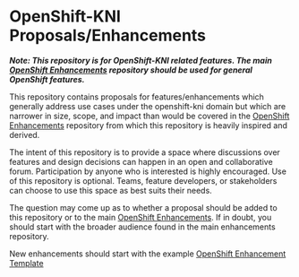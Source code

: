 # OpenShift-KNI Proposals/Enhancements

***Note: This repository is for OpenShift-KNI related features. The
main [OpenShift
Enhancements](https://github.com/openshift/enhancements) repository
should be used for general OpenShift features.***

This repository contains proposals for features/enhancements which
generally address use cases under the openshift-kni domain but which
are narrower in size, scope, and impact than would be covered in the
[OpenShift Enhancements](https://github.com/openshift/enhancements)
repository from which this repository is heavily inspired and derived.

The intent of this repository is to provide a space where discussions
over features and design decisions can happen in an open and
collaborative forum. Participation by anyone who is interested is
highly encouraged. Use of this repository is optional. Teams, feature
developers, or stakeholders can choose to use this space as best suits
their needs.

The question may come up as to whether a proposal should be added to
this repository or to the main [OpenShift
Enhancements](https://github.com/openshift/enhancements). If in doubt,
you should start with the broader audience found in the main
enhancements repository.

New enhancements should start with the example [OpenShift Enhancement
Template](https://github.com/openshift/enhancements/blob/master/guidelines/enhancement_template.md)
